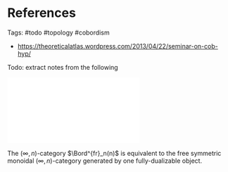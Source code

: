 
# References

Tags: #todo #topology #cobordism

- <https://theoreticalatlas.wordpress.com/2013/04/22/seminar-on-cob-hyp/>

Todo: extract notes from the following

![](../zettelkasten/attachments/Apr%2028%2000h21.pdf)

The $(\infty,n)$-category $\Bord^{fr}_n(n)$ is equivalent to the free symmetric monoidal $(\infty,n)$-category generated by one fully-dualizable object.